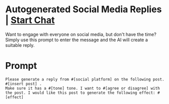 

# Autogenerated Social Media Replies | [Start Chat](https://gptcall.net/chat.html?data=%7B%22contact%22%3A%7B%22id%22%3A%2246d8d553-1917-4d7d-a6e2-0056ffc0f7b1%22%2C%22flow%22%3Atrue%7D%7D)
<p>Want to engage with everyone on social media, but don't have the time? Simply use this prompt to enter the message and the AI will create a suitable reply. </p>

# Prompt

```
Please generate a reply from #[social platform] on the following post. #[insert post] . 
Make sure it has a #[tone] tone. I want to #[agree or disagree] with the post. I would like this post to generate the following effect: #[effect]
```





